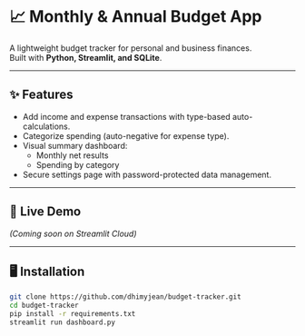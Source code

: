 # 📈 Monthly & Annual Budget App

A lightweight budget tracker for personal and business finances.  
Built with **Python, Streamlit, and SQLite**.

---

## ✨ Features
- Add income and expense transactions with type-based auto-calculations.
- Categorize spending (auto-negative for expense type).
- Visual summary dashboard:
  - Monthly net results
  - Spending by category
- Secure settings page with password-protected data management.

---

## 🚀 Live Demo
*(Coming soon on Streamlit Cloud)*

---

## 🖥️ Installation
```bash
git clone https://github.com/dhimyjean/budget-tracker.git
cd budget-tracker
pip install -r requirements.txt
streamlit run dashboard.py
